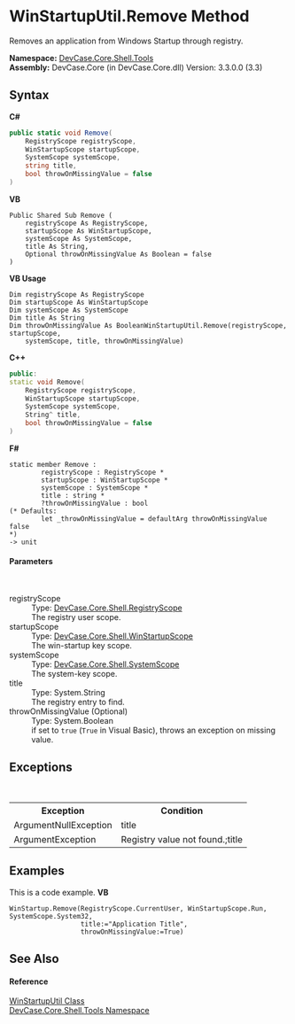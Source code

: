 # WinStartupUtil.Remove Method 
 

Removes an application from Windows Startup through registry.

**Namespace:**&nbsp;<a href="N_DevCase_Core_Shell_Tools">DevCase.Core.Shell.Tools</a><br />**Assembly:**&nbsp;DevCase.Core (in DevCase.Core.dll) Version: 3.3.0.0 (3.3)

## Syntax

**C#**<br />
``` C#
public static void Remove(
	RegistryScope registryScope,
	WinStartupScope startupScope,
	SystemScope systemScope,
	string title,
	bool throwOnMissingValue = false
)
```

**VB**<br />
``` VB
Public Shared Sub Remove ( 
	registryScope As RegistryScope,
	startupScope As WinStartupScope,
	systemScope As SystemScope,
	title As String,
	Optional throwOnMissingValue As Boolean = false
)
```

**VB Usage**<br />
``` VB Usage
Dim registryScope As RegistryScope
Dim startupScope As WinStartupScope
Dim systemScope As SystemScope
Dim title As String
Dim throwOnMissingValue As BooleanWinStartupUtil.Remove(registryScope, startupScope, 
	systemScope, title, throwOnMissingValue)
```

**C++**<br />
``` C++
public:
static void Remove(
	RegistryScope registryScope, 
	WinStartupScope startupScope, 
	SystemScope systemScope, 
	String^ title, 
	bool throwOnMissingValue = false
)
```

**F#**<br />
``` F#
static member Remove : 
        registryScope : RegistryScope * 
        startupScope : WinStartupScope * 
        systemScope : SystemScope * 
        title : string * 
        ?throwOnMissingValue : bool 
(* Defaults:
        let _throwOnMissingValue = defaultArg throwOnMissingValue false
*)
-> unit 

```


#### Parameters
&nbsp;<dl><dt>registryScope</dt><dd>Type: <a href="T_DevCase_Core_Shell_RegistryScope">DevCase.Core.Shell.RegistryScope</a><br />The registry user scope.</dd><dt>startupScope</dt><dd>Type: <a href="T_DevCase_Core_Shell_WinStartupScope">DevCase.Core.Shell.WinStartupScope</a><br />The win-startup key scope.</dd><dt>systemScope</dt><dd>Type: <a href="T_DevCase_Core_Shell_SystemScope">DevCase.Core.Shell.SystemScope</a><br />The system-key scope.</dd><dt>title</dt><dd>Type: System.String<br />The registry entry to find.</dd><dt>throwOnMissingValue (Optional)</dt><dd>Type: System.Boolean<br />if set to `true` (`True` in Visual Basic), throws an exception on missing value.</dd></dl>

## Exceptions
&nbsp;<table><tr><th>Exception</th><th>Condition</th></tr><tr><td>ArgumentNullException</td><td>title</td></tr><tr><td>ArgumentException</td><td>Registry value not found.;title</td></tr></table>

## Examples
This is a code example. 
**VB**<br />
``` VB
WinStartup.Remove(RegistryScope.CurrentUser, WinStartupScope.Run, SystemScope.System32,
                  title:="Application Title",
                  throwOnMissingValue:=True)
```


## See Also


#### Reference
<a href="T_DevCase_Core_Shell_Tools_WinStartupUtil">WinStartupUtil Class</a><br /><a href="N_DevCase_Core_Shell_Tools">DevCase.Core.Shell.Tools Namespace</a><br />